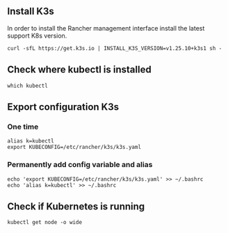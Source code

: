 ## Install K3s

In order to install the Rancher management interface install the latest support K8s version.

```
curl -sfL https://get.k3s.io | INSTALL_K3S_VERSION=v1.25.10+k3s1 sh -
```

## Check where kubectl is installed

```
which kubectl
```

## Export configuration K3s


### One time

```
alias k=kubectl
export KUBECONFIG=/etc/rancher/k3s/k3s.yaml
```

### Permanently add config variable and alias

```
echo 'export KUBECONFIG=/etc/rancher/k3s/k3s.yaml' >> ~/.bashrc
echo 'alias k=kubectl' >> ~/.bashrc

```

## Check if Kubernetes is running

```
kubectl get node -o wide
```
